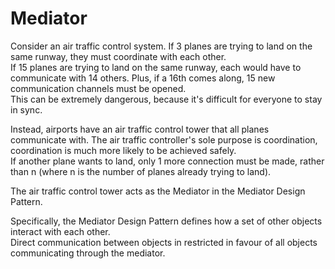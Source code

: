 # Mediator

Consider an air traffic control system.
If 3 planes are trying to land on the
same runway, they must coordinate with
each other.  
If 15 planes are trying to land on the
same runway, each would have to
communicate with 14 others. Plus, if a
16th comes along, 15 new communication
channels must be opened.  
This can be extremely dangerous, because
it's difficult for everyone to stay in
sync.

Instead, airports have an air traffic
control tower that all planes
communicate with. The air traffic
controller's sole purpose is coordination,
coordination is much more likely to be
achieved safely.  
If another plane wants to land, only
1 more connection must be made, rather
than n (where n is the number of planes
already trying to land).

The air traffic control tower acts
as the Mediator in the Mediator Design
Pattern.

Specifically, the Mediator Design Pattern
defines how a set of other objects
interact with each other.  
Direct communication between objects in
restricted in favour of all objects
communicating through the mediator.
